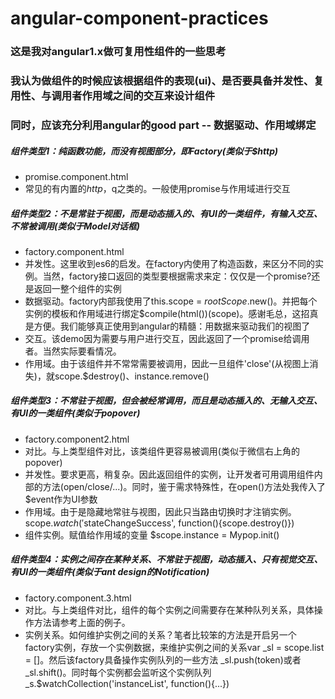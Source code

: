 # angular-component-practices
### 这是我对angular1.x做可复用性组件的一些思考
### 我认为做组件的时候应该根据组件的表现(ui)、是否要具备并发性、复用性、与调用者作用域之间的交互来设计组件
### 同时，应该充分利用angular的good part -- 数据驱动、作用域绑定
##### 组件类型1：纯函数功能，而没有视图部分，即Factory(类似于$http)
*  promise.component.html
*  常见的有内置的$http，$q之类的。一般使用promise与作用域进行交互

##### 组件类型2：不是常驻于视图，而是动态插入的、有UI的一类组件，有输入交互、不常被调用(类似于Model对话框)
* factory.component.html
* 并发性。这里收到es6的启发。在factory内使用了构造函数，来区分不同的实例。当然，factory接口返回的类型要根据需求来定：仅仅是一个promise?还是返回一整个组件的实例
* 数据驱动。factory内部我使用了this.scope = $rootScope.$new()。并把每个实例的模板和作用域进行绑定$compile(html())(scope)。感谢毛总，这招真是方便。我们能够真正使用到angular的精髓：用数据来驱动我们的视图了
* 交互。该demo因为需要与用户进行交互，因此返回了一个promise给调用者。当然实际要看情况。
* 作用域。由于该组件并不常常需要被调用，因此一旦组件'close'(从视图上消失)，就scope.$destroy()、instance.remove()

##### 组件类型3：不常驻于视图，但会被经常调用，而且是动态插入的、无输入交互、有UI的一类组件(类似于popover)
* factory.component2.html
* 对比。与上类型组件对比，该类组件更容易被调用(类似于微信右上角的popover)
* 并发性。要求更高，稍复杂。因此返回组件的实例，让开发者可用调用组件内部的方法(open/close/...)。同时，鉴于需求特殊性，在open()方法处我传入了$event作为UI参数
* 作用域。由于是隐藏地常驻与视图，因此只当路由切换时才注销实例。scope.$watch('$stateChangeSuccess', function(){scope.destroy()})
* 组件实例。赋值给作用域的变量 $scope.instance = Mypop.init()

##### 组件类型4：实例之间存在某种关系、不常驻于视图，动态插入、只有视觉交互、有UI的一类组件(类似于ant design的Notification)
* factory.component.3.html
* 对比。与上类组件对比，组件的每个实例之间需要存在某种队列关系，具体操作方法请参考上面的例子。
* 实例关系。如何维护实例之间的关系？笔者比较笨的方法是开启另一个factory实例，存放一个实例数据，来维护实例之间的关系var _sl = scope.list = []。然后该factory具备操作实例队列的一些方法 _sl.push(token)或者 _sl.shift()。同时每个实例都会监听这个实例队列 _s.$watchCollection('instanceList', function(){...})
